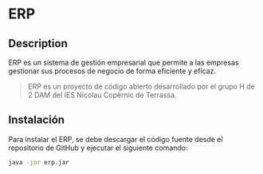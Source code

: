 # ERP
## Description
ERP es un sistema de gestión empresarial que permite a las empresas gestionar sus procesos de negocio de forma eficiente y eficaz.
> ERP es un proyecto de código abierto desarrollado por el grupo H de 2 DAM del IES Nicolau Copèrnic de Terrassa.

## Instalación
Para instalar el ERP, se debe descargar el código fuente desde el repositorio de GitHub y ejecutar el siguiente comando:
```bash
java -jar erp.jar
```
